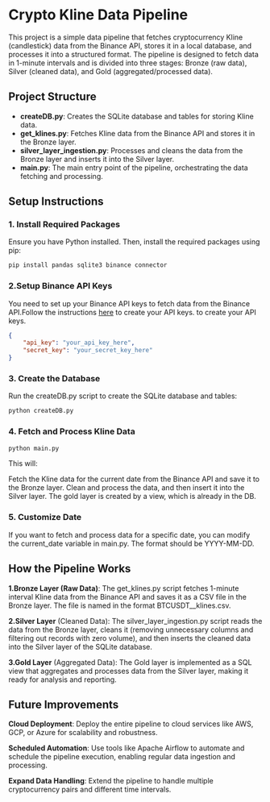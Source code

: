 # Crypto Kline Data Pipeline

This project is a simple data pipeline that fetches cryptocurrency Kline (candlestick) data from the Binance API, stores it in a local database, and processes it into a structured format. The pipeline is designed to fetch data in 1-minute intervals and is divided into three stages: Bronze (raw data), Silver (cleaned data), and Gold (aggregated/processed data).

## Project Structure

- **createDB.py**: Creates the SQLite database and tables for storing Kline data.
- **get_klines.py**: Fetches Kline data from the Binance API and stores it in the Bronze layer.
- **silver_layer_ingestion.py**: Processes and cleans the data from the Bronze layer and inserts it into the Silver layer.
- **main.py**: The main entry point of the pipeline, orchestrating the data fetching and processing.

## Setup Instructions

### 1. Install Required Packages

Ensure you have Python installed. Then, install the required packages using pip:

```bash
pip install pandas sqlite3 binance connector
```
### 2.Setup Binance API Keys
You need to set up your Binance API keys to fetch data from the Binance API.Follow the instructions [here](https://www.binance.com/en-NG/support/faq/how-to-create-api-keys-on-binance-360002502072) to create your API keys.
 to create your API keys.
```json
{
    "api_key": "your_api_key_here",
    "secret_key": "your_secret_key_here"
}
```
### 3. Create the Database
Run the createDB.py script to create the SQLite database and tables:
```bash
python createDB.py
```
### 4. Fetch and Process Kline Data
```bash
python main.py
```
This will:

Fetch the Kline data for the current date from the Binance API and save it to the Bronze layer.
Clean and process the data, and then insert it into the Silver layer.
The gold layer is created by a view, which is already in the DB.

### 5. Customize Date
If you want to fetch and process data for a specific date, you can modify the current_date variable in main.py. The format should be YYYY-MM-DD.

## How the Pipeline Works
**1.Bronze Layer (Raw Data)**: The get_klines.py script fetches 1-minute interval Kline data from the Binance API and saves it as a CSV file in the Bronze layer. The file is named in the format BTCUSDT_<date>_klines.csv.

**2.Silver Layer** (Cleaned Data): The silver_layer_ingestion.py script reads the data from the Bronze layer, cleans it (removing unnecessary columns and filtering out records with zero volume), and then inserts the cleaned data into the Silver layer of the SQLite database.

**3.Gold Layer** (Aggregated Data): The Gold layer is implemented as a SQL view that aggregates and processes data from the Silver layer, making it ready for analysis and reporting.

## Future Improvements
**Cloud Deployment**: Deploy the entire pipeline to cloud services like AWS, GCP, or Azure for scalability and robustness.

**Scheduled Automation**: Use tools like Apache Airflow to automate and schedule the pipeline execution, enabling regular data ingestion and processing.

**Expand Data Handling**: Extend the pipeline to handle multiple cryptocurrency pairs and different time intervals.

